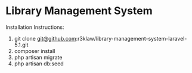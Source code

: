# Library Management System

Installation Instructions:

1. git clone git@github.com:r3klaw/library-management-system-laravel-5.1.git
2. composer install
3. php artisan migrate
4. php artisan db:seed
